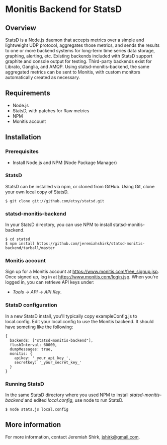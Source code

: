 # Monitis Backend for StatsD

## Overview
StatsD is a Node.js daemon that accepts metrics over a simple and lightweight UDP protocol, aggregates those metrics, and sends the results to one or more backend systems for long-term time series data storage, graphing, alerting, etc.  Existing backends included with StatsD support graphite and console output for testing.  Third-party backends exist for Librato, Ganglia, and AMQP. Using statsd-monitis-backend, the same aggregated metrics can be sent to Monitis, with custom monitors automatically created as necessary.

## Requirements

- Node.js
- StatsD, with patches for Raw metrics
- NPM
- Monitis account

## Installation

### Prerequisites

- Install Node.js and NPM (Node Package Manager)

### StatsD

StatsD can be installed via npm, or cloned from GitHub.  Using Git, clone your own local copy of StatsD.

	$ git clone git://github.com/etsy/statsd.git

### statsd-monitis-backend

In your StatsD directory, you can use NPM to install statsd-monitis-backend.

	$ cd statsd
	$ npm install https://github.com/jeremiahshirk/statsd-monitis-backend/tarball/master

### Monitis account

Sign up for a Monitis account at <https://www.monitis.com/free_signup.jsp>.  Once signed up, log in at <https://www.monitis.com/login.jsp>.  When you're logged in, you can retrieve API keys under:

- _Tools_ -> _API_ -> _API Key_.

### StatsD configuration

In a new StatsD install, you'll typically copy exampleConfig.js to local.config.  Edit your local.config to use the Monitis backend.  It should have someting like the following:

	{
	  backends: ["statsd-monitis-backend"],
	  flushInterval: 60000,
	  dumpMessages: true,
	  monitis: {
	    apikey: '_your_api_key_',
	    secretkey: '_your_secret_key_'
	  }
	}

### Running StatsD

In the same StatsD directory where you used NPM to install _statsd-monitis-backend_ and edited _local.config_, use node to run StatsD.

	$ node stats.js local.config

## More information

For more information, contact Jeremiah Shirk,  <jshirk@gmail.com>.